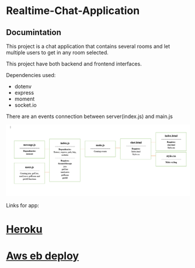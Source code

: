 # Realtime-Chat-Application

## Documintation

This project is a chat application that contains several rooms and let multiple users to get in any room selected.

This project have both backend and frontend interfaces.

Dependencies used:

- dotenv
- express
- moment
- socket.io

There are an events connection between server(index.js) and main.js

![](./Screenshot_21.png)

Links for app: 
# [Heroku](https://realtime-chat-applicatio-saleh.herokuapp.com/)
# [Aws eb deploy](http://nerds-chat.eba-be3k4gv8.us-east-1.elasticbeanstalk.com/)
